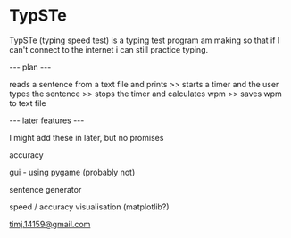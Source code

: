 # TypSTe
TypSTe (typing speed test) is a typing test program am making so that if I can't connect to the internet i can still practice typing.

--- plan ---

reads a sentence from a text file and prints >> 
starts a timer and the user types the sentence >> 
stops the timer and calculates wpm >> 
saves wpm to text file

--- later features ---

I might add these in later, but no promises

accuracy 

gui - using pygame (probably not) 

sentence generator

speed / accuracy visualisation (matplotlib?)

timj.14159@gmail.com
